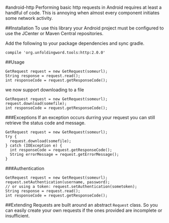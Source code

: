 #android-http
Performing basic http requests in Android requires at least a handlful of code.
This is annoying when almost every component initiates some network activity.

##Installation
To use this library your Android project must be configured to use the JCenter or Maven Central repositories.

Add the following to your package dependencies and sync gradle.
```
compile 'org.unfoldingword.tools:http:2.0.0'
```

##Usage

```
GetRequest request = new GetRequest(someurl);
String response = request.read();
int responseCode = request.getResponseCode();
```

we now support downloading to a file

```
GetRequest request = new GetRequest(someurl);
request.download(somefile);
int responseCode = request.getResponseCode();
```

###Exceptions
If an exception occurs durring your request you can still retrieve the status code and message.
```
GetRequest request = new GetRequest(someurl);
try {
  request.download(somefile);
} catch (IOException e) {
  int responseCode = request.getResponseCode();
  String errorMessage = request.getErrorMessage();
}
```

###Authentication
```
GetRequest request = new GetRequest(someurl);
request.setAuthentication(username, password);
// or using a token: request.setAuthentication(sometoken);
String response = request.read();
int responseCode = request.getResponseCode();
```



##Extending
Requests are built around an abstract `Request` class. So you can easily create your own requests if the ones provided are incomplete or insufficient.